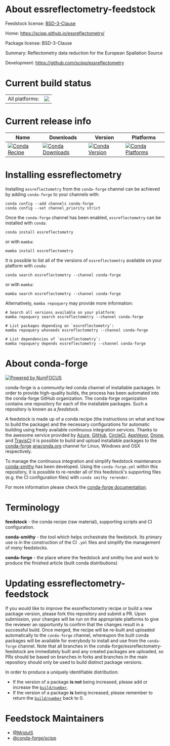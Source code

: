 About essreflectometry-feedstock
================================

Feedstock license: [BSD-3-Clause](https://github.com/conda-forge/essreflectometry-feedstock/blob/main/LICENSE.txt)

Home: https://scipp.github.io/essreflectometry/

Package license: BSD-3-Clause

Summary: Reflectometry data reduction for the European Spallation Source

Development: https://github.com/scipp/essreflectometry

Current build status
====================


<table><tr><td>All platforms:</td>
    <td>
      <a href="https://dev.azure.com/conda-forge/feedstock-builds/_build/latest?definitionId=26255&branchName=main">
        <img src="https://dev.azure.com/conda-forge/feedstock-builds/_apis/build/status/essreflectometry-feedstock?branchName=main">
      </a>
    </td>
  </tr>
</table>

Current release info
====================

| Name | Downloads | Version | Platforms |
| --- | --- | --- | --- |
| [![Conda Recipe](https://img.shields.io/badge/recipe-essreflectometry-green.svg)](https://anaconda.org/conda-forge/essreflectometry) | [![Conda Downloads](https://img.shields.io/conda/dn/conda-forge/essreflectometry.svg)](https://anaconda.org/conda-forge/essreflectometry) | [![Conda Version](https://img.shields.io/conda/vn/conda-forge/essreflectometry.svg)](https://anaconda.org/conda-forge/essreflectometry) | [![Conda Platforms](https://img.shields.io/conda/pn/conda-forge/essreflectometry.svg)](https://anaconda.org/conda-forge/essreflectometry) |

Installing essreflectometry
===========================

Installing `essreflectometry` from the `conda-forge` channel can be achieved by adding `conda-forge` to your channels with:

```
conda config --add channels conda-forge
conda config --set channel_priority strict
```

Once the `conda-forge` channel has been enabled, `essreflectometry` can be installed with `conda`:

```
conda install essreflectometry
```

or with `mamba`:

```
mamba install essreflectometry
```

It is possible to list all of the versions of `essreflectometry` available on your platform with `conda`:

```
conda search essreflectometry --channel conda-forge
```

or with `mamba`:

```
mamba search essreflectometry --channel conda-forge
```

Alternatively, `mamba repoquery` may provide more information:

```
# Search all versions available on your platform:
mamba repoquery search essreflectometry --channel conda-forge

# List packages depending on `essreflectometry`:
mamba repoquery whoneeds essreflectometry --channel conda-forge

# List dependencies of `essreflectometry`:
mamba repoquery depends essreflectometry --channel conda-forge
```


About conda-forge
=================

[![Powered by
NumFOCUS](https://img.shields.io/badge/powered%20by-NumFOCUS-orange.svg?style=flat&colorA=E1523D&colorB=007D8A)](https://numfocus.org)

conda-forge is a community-led conda channel of installable packages.
In order to provide high-quality builds, the process has been automated into the
conda-forge GitHub organization. The conda-forge organization contains one repository
for each of the installable packages. Such a repository is known as a *feedstock*.

A feedstock is made up of a conda recipe (the instructions on what and how to build
the package) and the necessary configurations for automatic building using freely
available continuous integration services. Thanks to the awesome service provided by
[Azure](https://azure.microsoft.com/en-us/services/devops/), [GitHub](https://github.com/),
[CircleCI](https://circleci.com/), [AppVeyor](https://www.appveyor.com/),
[Drone](https://cloud.drone.io/welcome), and [TravisCI](https://travis-ci.com/)
it is possible to build and upload installable packages to the
[conda-forge](https://anaconda.org/conda-forge) [anaconda.org](https://anaconda.org/)
channel for Linux, Windows and OSX respectively.

To manage the continuous integration and simplify feedstock maintenance
[conda-smithy](https://github.com/conda-forge/conda-smithy) has been developed.
Using the ``conda-forge.yml`` within this repository, it is possible to re-render all of
this feedstock's supporting files (e.g. the CI configuration files) with ``conda smithy rerender``.

For more information please check the [conda-forge documentation](https://conda-forge.org/docs/).

Terminology
===========

**feedstock** - the conda recipe (raw material), supporting scripts and CI configuration.

**conda-smithy** - the tool which helps orchestrate the feedstock.
                   Its primary use is in the construction of the CI ``.yml`` files
                   and simplify the management of *many* feedstocks.

**conda-forge** - the place where the feedstock and smithy live and work to
                  produce the finished article (built conda distributions)


Updating essreflectometry-feedstock
===================================

If you would like to improve the essreflectometry recipe or build a new
package version, please fork this repository and submit a PR. Upon submission,
your changes will be run on the appropriate platforms to give the reviewer an
opportunity to confirm that the changes result in a successful build. Once
merged, the recipe will be re-built and uploaded automatically to the
`conda-forge` channel, whereupon the built conda packages will be available for
everybody to install and use from the `conda-forge` channel.
Note that all branches in the conda-forge/essreflectometry-feedstock are
immediately built and any created packages are uploaded, so PRs should be based
on branches in forks and branches in the main repository should only be used to
build distinct package versions.

In order to produce a uniquely identifiable distribution:
 * If the version of a package **is not** being increased, please add or increase
   the [``build/number``](https://docs.conda.io/projects/conda-build/en/latest/resources/define-metadata.html#build-number-and-string).
 * If the version of a package **is** being increased, please remember to return
   the [``build/number``](https://docs.conda.io/projects/conda-build/en/latest/resources/define-metadata.html#build-number-and-string)
   back to 0.

Feedstock Maintainers
=====================

* [@MridulS](https://github.com/MridulS/)
* [@conda-forge/scipp](https://github.com/orgs/conda-forge/teams/scipp/)

